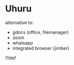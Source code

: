 # Uhuru

alternative to:

- gdocs (office, filemanager)
- zoom
- whatsapp
- integrated browser (jimber)

!!!def


